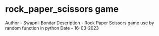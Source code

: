 # rock_paper_scissors game

Author - Swapnil Bondar
Description - Rock Paper Scissors game use by random function in python 
Date - 16-03-2023
